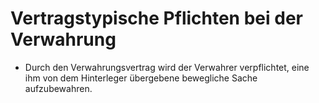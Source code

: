 # Vertragstypische Pflichten bei der Verwahrung

- Durch den Verwahrungsvertrag wird der Verwahrer verpflichtet, eine ihm von dem Hinterleger übergebene bewegliche Sache aufzubewahren.

